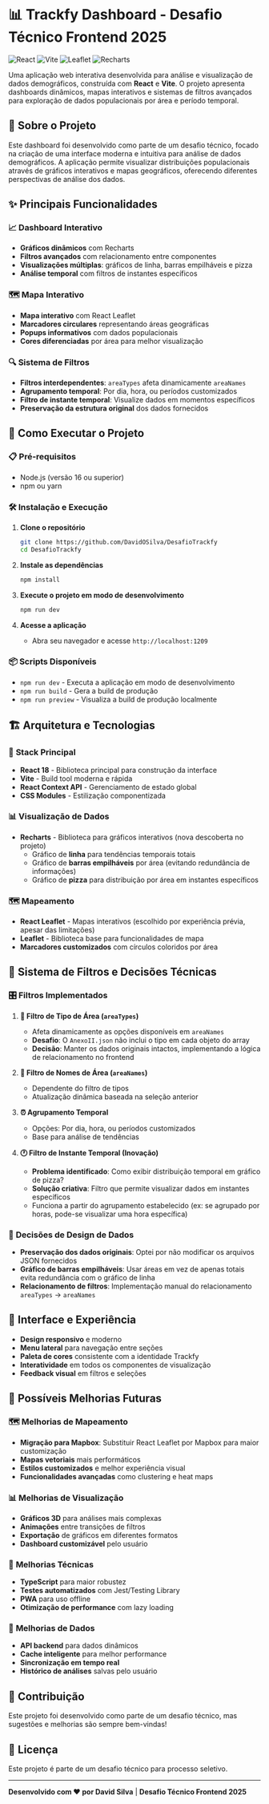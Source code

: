 # 📊 Trackfy Dashboard - Desafio Técnico Frontend 2025

![React](https://img.shields.io/badge/React-20232A?style=for-the-badge&logo=react&logoColor=61DAFB)
![Vite](https://img.shields.io/badge/Vite-B73BFE?style=for-the-badge&logo=vite&logoColor=FFD62E)
![Leaflet](https://img.shields.io/badge/Leaflet-199900?style=for-the-badge&logo=leaflet&logoColor=white)
![Recharts](https://img.shields.io/badge/Recharts-FF6B6B?style=for-the-badge&logo=chart.js&logoColor=white)

Uma aplicação web interativa desenvolvida para análise e visualização de dados demográficos, construída com **React** e **Vite**. O projeto apresenta dashboards dinâmicos, mapas interativos e sistemas de filtros avançados para exploração de dados populacionais por área e período temporal.

## 🎯 Sobre o Projeto

Este dashboard foi desenvolvido como parte de um desafio técnico, focado na criação de uma interface moderna e intuitiva para análise de dados demográficos. A aplicação permite visualizar distribuições populacionais através de gráficos interativos e mapas geográficos, oferecendo diferentes perspectivas de análise dos dados.

## ✨ Principais Funcionalidades

### 📈 **Dashboard Interativo**
- **Gráficos dinâmicos** com Recharts
- **Filtros avançados** com relacionamento entre componentes
- **Visualizações múltiplas**: gráficos de linha, barras empilháveis e pizza
- **Análise temporal** com filtros de instantes específicos

### 🗺️ **Mapa Interativo**
- **Mapa interativo** com React Leaflet
- **Marcadores circulares** representando áreas geográficas
- **Popups informativos** com dados populacionais
- **Cores diferenciadas** por área para melhor visualização

### 🔍 **Sistema de Filtros**
- **Filtros interdependentes**: `areaTypes` afeta dinamicamente `areaNames`
- **Agrupamento temporal**: Por dia, hora, ou períodos customizados
- **Filtro de instante temporal**: Visualize dados em momentos específicos
- **Preservação da estrutura original** dos dados fornecidos

## 🚀 Como Executar o Projeto

### 📋 **Pré-requisitos**
- Node.js (versão 16 ou superior)
- npm ou yarn

### 🛠️ **Instalação e Execução**

1. **Clone o repositório**
   ```bash
   git clone https://github.com/DavidOSilva/DesafioTrackfy
   cd DesafioTrackfy
   ```

2. **Instale as dependências**
   ```bash
   npm install
   ```

3. **Execute o projeto em modo de desenvolvimento**
   ```bash
   npm run dev
   ```

4. **Acesse a aplicação**
   - Abra seu navegador e acesse `http://localhost:1209`

### 📦 **Scripts Disponíveis**
- `npm run dev` - Executa a aplicação em modo de desenvolvimento
- `npm run build` - Gera a build de produção
- `npm run preview` - Visualiza a build de produção localmente

## 🏗️ **Arquitetura e Tecnologias**

### 🔧 **Stack Principal**
- **React 18** - Biblioteca principal para construção da interface
- **Vite** - Build tool moderna e rápida
- **React Context API** - Gerenciamento de estado global
- **CSS Modules** - Estilização componentizada

### 📊 **Visualização de Dados**
- **Recharts** - Biblioteca para gráficos interativos (nova descoberta no projeto)
  - Gráfico de **linha** para tendências temporais totais
  - Gráfico de **barras empilháveis** por área (evitando redundância de informações)
  - Gráfico de **pizza** para distribuição por área em instantes específicos

### 🗺️ **Mapeamento**
- **React Leaflet** - Mapas interativos (escolhido por experiência prévia, apesar das limitações)
- **Leaflet** - Biblioteca base para funcionalidades de mapa
- **Marcadores customizados** com círculos coloridos por área

## 🔄 **Sistema de Filtros e Decisões Técnicas**

### 🎛️ **Filtros Implementados**

1. **📍 Filtro de Tipo de Área (`areaTypes`)**
   - Afeta dinamicamente as opções disponíveis em `areaNames`
   - **Desafio**: O `AnexoII.json` não inclui o tipo em cada objeto do array
   - **Decisão**: Manter os dados originais intactos, implementando a lógica de relacionamento no frontend

2. **🏢 Filtro de Nomes de Área (`areaNames`)**
   - Dependente do filtro de tipos
   - Atualização dinâmica baseada na seleção anterior

3. **⏰ Agrupamento Temporal**
   - Opções: Por dia, hora, ou períodos customizados
   - Base para análise de tendências

4. **🕐 Filtro de Instante Temporal (Inovação)**
   - **Problema identificado**: Como exibir distribuição temporal em gráfico de pizza?
   - **Solução criativa**: Filtro que permite visualizar dados em instantes específicos
   - Funciona a partir do agrupamento estabelecido (ex: se agrupado por horas, pode-se visualizar uma hora específica)

### 🎯 **Decisões de Design de Dados**

- **Preservação dos dados originais**: Optei por não modificar os arquivos JSON fornecidos
- **Gráfico de barras empilháveis**: Usar áreas em vez de apenas totais evita redundância com o gráfico de linha
- **Relacionamento de filtros**: Implementação manual do relacionamento `areaTypes` → `areaNames`

## 📱 **Interface e Experiência**

- **Design responsivo** e moderno
- **Menu lateral** para navegação entre seções
- **Paleta de cores** consistente com a identidade Trackfy
- **Interatividade** em todos os componentes de visualização
- **Feedback visual** em filtros e seleções

## 🔮 **Possíveis Melhorias Futuras**

### 🗺️ **Melhorias de Mapeamento**
- **Migração para Mapbox**: Substituir React Leaflet por Mapbox para maior customização
- **Mapas vetoriais** mais performáticos
- **Estilos customizados** e melhor experiência visual
- **Funcionalidades avançadas** como clustering e heat maps

### 📊 **Melhorias de Visualização**
- **Gráficos 3D** para análises mais complexas
- **Animações** entre transições de filtros
- **Exportação** de gráficos em diferentes formatos
- **Dashboard customizável** pelo usuário

### 🔧 **Melhorias Técnicas**
- **TypeScript** para maior robustez
- **Testes automatizados** com Jest/Testing Library
- **PWA** para uso offline
- **Otimização de performance** com lazy loading

### 💾 **Melhorias de Dados**
- **API backend** para dados dinâmicos
- **Cache inteligente** para melhor performance
- **Sincronização em tempo real**
- **Histórico de análises** salvas pelo usuário

## 🤝 **Contribuição**

Este projeto foi desenvolvido como parte de um desafio técnico, mas sugestões e melhorias são sempre bem-vindas!

## 📄 **Licença**

Este projeto é parte de um desafio técnico para processo seletivo.

---

**Desenvolvido com ❤️ por David Silva** | **Desafio Técnico Frontend 2025**
